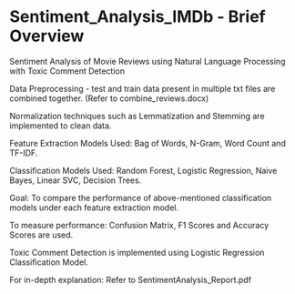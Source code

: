 # Sentiment_Analysis_IMDb - Brief Overview
Sentiment Analysis of Movie Reviews using Natural Language Processing with Toxic Comment Detection

Data Preprocessing - test and train data present in multiple txt files are combined together. (Refer to combine_reviews.docx) 

Normalization techniques such as Lemmatization and Stemming are implemented to clean data.

Feature Extraction Models Used: Bag of Words, N-Gram, Word Count and TF-IDF.

Classification Models Used: Random Forest, Logistic Regression, Naive Bayes, Linear SVC, Decision Trees. 

Goal: To compare the performance of above-mentioned classification models under each feature extraction model. 

To measure performance: Confusion Matrix, F1 Scores and Accuracy Scores are used. 

Toxic Comment Detection is implemented using Logistic Regression Classification Model. 

For in-depth explanation: Refer to SentimentAnalysis_Report.pdf
